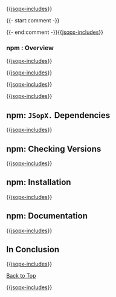 ﻿{{[jsopx-includes](./DocsX/AllGlobal/Master/Includes/Content/Template/Technologies/npm/Header.md)}}

{{- start:comment -}}
<!-- START JSOPX NOVA DOCX HEADER
group: 'Technologies'
subGroup: 'npm'
isDraft: true
isProductionReady: true
toc: true
END JSOPX NOVA DOCX HEADER -->
{{- end:comment -}}{{[jsopx-includes](./DocsX/AllGlobal/Master/Includes/Content/Common/Draft-Notice.md)}}

### npm : Overview

{{[jsopx-includes](./DocsX/AllGlobal/Master/Includes/Content/Template/Technologies/npm/Overview.md)}}

{{[jsopx-includes](./DocsX/AllGlobal/Master/Includes/Content/Common/Current-Phase.md)}}

{{[jsopx-includes](./DocsX/AllGlobal/Master/Includes/Content/Template/Technologies/npm/BodyContent.md)}}

{{[jsopx-includes](./DocsX/AllGlobal/Master/Includes/Content/Common/Alerts-Current.md)}}


## npm: `JSopX.` Dependencies

{{[jsopx-includes](./DocsX/AllGlobal/Master/Includes/Content/Template/Technologies/npm/JsopxDependencies.md)}}


## npm: Checking Versions

{{[jsopx-includes](./DocsX/AllGlobal/Master/Includes/Content/Template/Technologies/npm/CheckingVersions.md)}}


## npm: Installation

{{[jsopx-includes](./DocsX/AllGlobal/Master/Includes/Content/Template/Technologies/npm/Installation.md)}}

## npm: Documentation

{{[jsopx-includes](./DocsX/AllGlobal/Master/Includes/Content/Template/Technologies/npm/Documentation.md)}}

## In Conclusion

{{[jsopx-includes](./DocsX/AllGlobal/Master/Includes/Content/Template/Technologies/npm/InConclusion.md)}}

[Back to Top](#table-of-contents)

{{[jsopx-includes](./DocsX/AllGlobal/Master/Includes/Content/Layout/Footer.md)}}